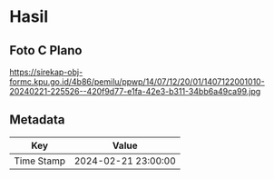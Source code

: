 # Hasil

## Foto C Plano

https://sirekap-obj-formc.kpu.go.id/4b86/pemilu/ppwp/14/07/12/20/01/1407122001010-20240221-225526--420f9d77-e1fa-42e3-b311-34bb6a49ca99.jpg


## Metadata

| Key        | Value               |
| ---------- | ------------------- |
| Time Stamp | 2024-02-21 23:00:00 |



